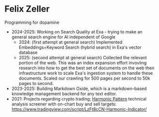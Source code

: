 # Felix Zeller

Programming for dopamine

- 2024-2025: Working on Search Quality at Exa - trying to make an general search engine for AI independent of Google
  - 2024: (first attempt at general search) Implemented Embeddings+Keyword Search (hybrid search) in Exa's vector database
  - 2025: (second attempt at general search) Collected the relevant portion of the web. This was an index expansion effort invovling research into how to get the best set of documents on the web then infrastructure work to scale Exa's ingestion system to handle these documents. Scaled our crawling for 500 pages per second to 50k pages to second.
- 2023-2025: Building Markdown Oxide, which is a markdown-based knowledge management backend for any text editor.
- 2021: Projects regarding crypto trading; [Harmonic Pattern](https://www.investopedia.com/articles/forex/11/harmonic-patterns-in-the-currency-markets.asp) technical analysis screener with on-chart buy and sell targets: https://www.tradingview.com/script/LzFt8cCN-Harmonic-Indicator/



